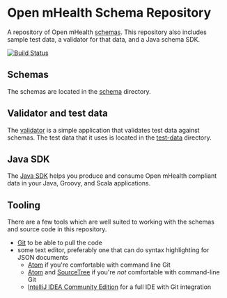 # Open mHealth Schema Repository

A repository of Open mHealth [schemas](http://www.openmhealth.org/documentation/#/schema-docs/overview). This repository also includes sample test data, a validator for that data, and a Java schema SDK.

[![Build Status](https://travis-ci.org/openmhealth/schemas.svg?branch=master)](https://travis-ci.org/openmhealth/schemas)

## Schemas
The schemas are located in the [schema](schema) directory.

## Validator and test data
The [validator](test-data-validator) is a simple application that validates test data against schemas. The test data 
that it uses is located in the [test-data](test-data) directory.  

## Java SDK 
The [Java SDK](java-schema-sdk) helps you produce and consume Open mHealth compliant data in your Java, Groovy, and Scala applications. 

## Tooling
There are a few tools which are well suited to working with the schemas and source code in this repository.

* [Git](http://git-scm.com/downloads) to be able to pull the code
* some text editor, preferably one that can do syntax highlighting for JSON documents
    * [Atom](https://atom.io/) if you're comfortable with command line Git
    * [Atom](https://atom.io/) and [SourceTree](http://www.sourcetreeapp.com) if you're *not* comfortable with command-line Git
    * [IntelliJ IDEA Community Edition](http://www.jetbrains.com/idea/download/) for a full IDE with Git integration
